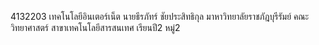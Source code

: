 4132203 เทคโนโลยีอินเตอร์เน็ต
นายธีรภัทร์ ชัยประสิทธิกุล 
มาหาวิทยาลัยราชภัฎบุรีรัมย์
คณะ วิทยาศาสตร์ 
สาขาเทคโนโลยีสารสนเทศ
เรียนปี2 หมู่2 